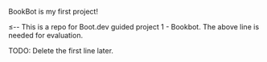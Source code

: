 BookBot is my first project!

≤-- This is a repo for Boot.dev guided project 1 - Bookbot. The above line is needed for evaluation. 

TODO: Delete the first line later. 
